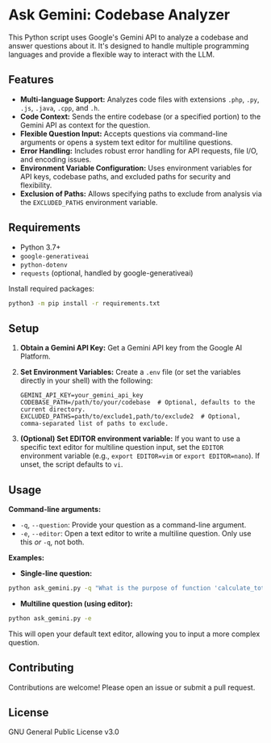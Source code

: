 # Ask Gemini: Codebase Analyzer

This Python script uses Google's Gemini API to analyze a codebase and answer questions about it.  It's designed to handle multiple programming languages and provide a flexible way to interact with the LLM.

## Features

* **Multi-language Support:**  Analyzes code files with extensions `.php`, `.py`, `.js`, `.java`, `.cpp`, and `.h`.
* **Code Context:** Sends the entire codebase (or a specified portion) to the Gemini API as context for the question.
* **Flexible Question Input:** Accepts questions via command-line arguments or opens a system text editor for multiline questions.
* **Error Handling:** Includes robust error handling for API requests, file I/O, and encoding issues.
* **Environment Variable Configuration:** Uses environment variables for API keys, codebase paths, and excluded paths for security and flexibility.
* **Exclusion of Paths:** Allows specifying paths to exclude from analysis via the `EXCLUDED_PATHS` environment variable.


## Requirements

* Python 3.7+
* `google-generativeai`
* `python-dotenv`
* `requests` (optional, handled by google-generativeai)


Install required packages:

```bash
python3 -m pip install -r requirements.txt
```

## Setup

1. **Obtain a Gemini API Key:**  Get a Gemini API key from the Google AI Platform.
2. **Set Environment Variables:** Create a `.env` file (or set the variables directly in your shell) with the following:

   ```
   GEMINI_API_KEY=your_gemini_api_key
   CODEBASE_PATH=/path/to/your/codebase  # Optional, defaults to the current directory.
   EXCLUDED_PATHS=path/to/exclude1,path/to/exclude2  # Optional, comma-separated list of paths to exclude.
   ```

3. **(Optional) Set EDITOR environment variable:** If you want to use a specific text editor for multiline question input, set the `EDITOR` environment variable (e.g., `export EDITOR=vim` or `export EDITOR=nano`).  If unset, the script defaults to `vi`.


## Usage

**Command-line arguments:**

* `-q`, `--question`: Provide your question as a command-line argument.
* `-e`, `--editor`: Open a text editor to write a multiline question.  Only use this *or* `-q`, not both.

**Examples:**

* **Single-line question:**

```bash
python ask_gemini.py -q "What is the purpose of function 'calculate_total'?"
```

* **Multiline question (using editor):**

```bash
python ask_gemini.py -e
```

This will open your default text editor, allowing you to input a more complex question.


## Contributing

Contributions are welcome! Please open an issue or submit a pull request.

## License

GNU General Public License v3.0
```